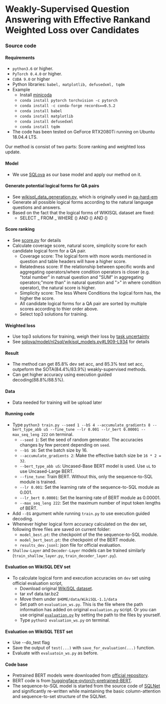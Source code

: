# Weakly-Supervised Question Answering with Effective Rankand Weighted Loss over Candidates

### Source code
#### Requirements
- `python3.6` or higher.
- `PyTorch 0.4.0` or higher.
- `CUDA 9.0` or higher
- Python libraries: `babel, matplotlib, defusedxml, tqdm`
- Example
    - Install [minicoda](https://conda.io/miniconda.html)
    - `conda install pytorch torchvision -c pytorch`
    - `conda install -c conda-forge records==0.5.2`
    - `conda install babel` 
    - `conda install matplotlib`
    - `conda install defusedxml`
    - `conda install tqdm`
- The code has been tested on GeForce RTX2080Ti running on Ubuntu 18.04.4 LTS.

Our method is consist of two parts: Score ranking and weighted loss update.


#### Model
 - We use [SQLova](https://github.com/naver/sqlova) as our base model and apply our method on it.

#### Generate potential logical forms for QA pairs
- See [wikisql_data_generation.py](https://github.com/QHZSS/SRAWL/blob/master/wikisql_data_generation.py), which is originally used in [qa-hard-em](https://github.com/shmsw25/qa-hard-em/tree/wikisql)
- Generate all possible logical forms according to the natural language questions and answers.
- Based on the fact that the logical forms of WIKISQL dataset are fixed:
    - SELECT _ FROM _ WHERE () AND () AND ()

#### Score ranking
- See [score.py](https://github.com/QHZSS/SRAWL/blob/master/score.py) for details
- Calculate coverage score, natural score, simplicity score for each candidate logical form for a QA pair.
  - Coverage score: The logical form with more words mentioned in question and table headers will have a higher score.
  - Relatedness score: If the relationship between specific words and aggregating operators/where condition operators is closer (e.g. "total number" in natrual question and "SUM" in aggregating operators;"more than" in natural question and ">" in where condition operator), the natural score is higher.
  - Simplicity score: The less Where Conditions the logical form has, the higher the score.
  - All candidate logical forms for a QA pair are sorted by multiple scores according to thier order above.
  - Select top3 solutions for training.

#### Weighted loss
- Use top3 solutions for training, weigh their loss by [task uncertainty](https://arxiv.org/abs/1705.07115v3)
- See [sqlova/model/nl2sql/wikisql_models.py#L909-L934](https://github.com/QHZSS/SRAWL/blob/master/sqlova/model/nl2sql/wikisql_models.py#L907-L936) for details

#### Result
 - The method can get 85.8% dev set acc, and 85.3% test set acc, outpeform the SOTA(84.4%/83.9%) weakly-supervised methods.
 - Can get higher accuracy using execution guided decoding(88.8%/88.5%).


#### Data
- Data needed for training will be upload later

#### Running code
- Type `python3 train.py --seed 1 --bS 4 --accumulate_gradients 8 --bert_type_abb uS --fine_tune --lr 0.001 --lr_bert 0.00001 --max_seq_leng 222` on terminal.
    - `--seed 1`: Set the seed of random generator. The accuracies changes by few percent depending on `seed`.
    - `--bS 16`: Set the batch size by 16.
    - `--accumulate_gradients 2`: Make the effective batch size be `16 * 2 = 32`.
    - `--bert_type_abb uS`: Uncased-Base BERT model is used. Use `uL` to use Uncased-Large BERT.
    - `--fine_tune`: Train BERT. Without this, only the sequence-to-SQL module is trained.
    - `--lr 0.001`: Set the learning rate of the sequence-to-SQL module as 0.001. 
    - `--lr_bert 0.00001`: Set the learning rate of BERT module as 0.00001.
    - `--max_seq_leng 222`: Set the maximum number of input token lengths of BERT.     
- Add `--EG` argument while running `train.py` to use execution guided decoding. 
- Whenever higher logical form accuracy calculated on the dev set, following three files are saved on current folder:
    - `model_best.pt`: the checkpoint of the the sequence-to-SQL module.
    - `model_bert_best.pt`: the checkpoint of the BERT module.
    - `results_dev.jsonl`: json file for official evaluation.
- `Shallow-Layer` and `Decoder-Layer` models can be trained similarly (`train_shallow_layer.py`, `train_decoder_layer.py`). 

#### Evaluation on WikiSQL DEV set
- To calculate logical form and execution accuracies on `dev` set using official evaluation script,
    - Download original [WikiSQL dataset](https://github.com/salesforce/WikiSQL).
    - tar xvf data.tar.bz2
    - Move them under `$HOME/data/WikiSQL-1.1/data`
    - Set path on `evaluation_ws.py`. This is the file where the path information has added on original `evaluation.py` script. Or you can use original [`evaluation.py`](https://github.com/salesforce/WikiSQL) by setting the path to the files by yourself.
    - Type `python3 evaluation_ws.py` on terminal.

#### Evaluation on WikiSQL TEST set
- Use --do_test flag
- Save the output of `test(...)` with `save_for_evaluation(...)` function.
- Evaluate with `evaluatoin_ws.py` as before.


#### Code base 
- Pretrained BERT models were downloaded from [official repository](https://github.com/google-research/bert). 
- BERT code is from [huggingface-pytorch-pretrained-BERT](https://github.com/huggingface/pytorch-pretrained-BERT).
- The sequence-to-SQL model is started from the source code of [SQLNet](https://github.com/xiaojunxu/SQLNet) and significantly re-written while maintaining the basic column-attention and sequence-to-set structure of the SQLNet.
